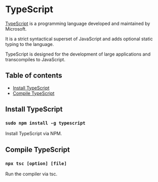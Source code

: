 # TypeScript

[TypeScript](https://www.typescriptlang.org/) is a programming language developed and maintained by Microsoft. 

It is a strict syntactical superset of JavaScript and adds optional static typing to the language. 

TypeScript is designed for the development of large applications and transcompiles to JavaScript.

## Table of contents
- [Install TypeScript](#install-typescript)
- [Compile TypeScript](#compile-typescript)
## Install TypeScript

### `sudo npm install -g typescript`

Install TypeScript via NPM.

## Compile TypeScript

### `npx tsc [option] [file]`

Run the compiler via tsc.
